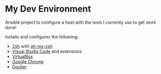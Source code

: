 # My Dev Environment

Ansible project to configure a host with the tools I currently use to get work done!

Installs and configures the following:

* [Zsh](https://www.zsh.org/) with [oh-my-zsh](https://ohmyz.sh/)
* [Visual Studio Code](https://code.visualstudio.com/) and extensions
* [VirtualBox](https://www.virtualbox.org/)
* [Google Chrome](https://www.google.com/chrome/)
* [Docker](https://www.docker.com)
  